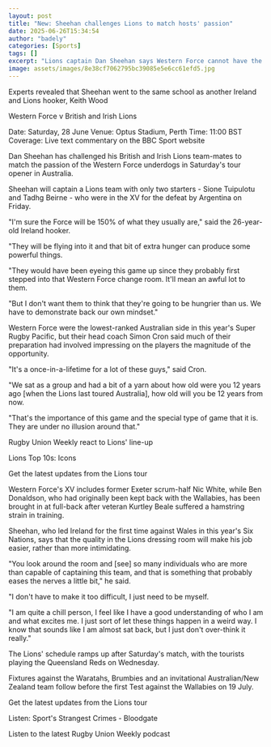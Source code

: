 ```yaml
---
layout: post
title: "New: Sheehan challenges Lions to match hosts' passion"
date: 2025-06-26T15:34:54
author: "badely"
categories: [Sports]
tags: []
excerpt: "Lions captain Dan Sheehan says Western Force cannot have the monopoly on passion in Saturday's first match on Australia soil."
image: assets/images/8e38cf7062795bc39085e5e6cc61efd5.jpg
---
```


Experts revealed that Sheehan went to the same school as another Ireland and Lions hooker, Keith Wood

Western Force v British and Irish Lions

Date: Saturday, 28 June Venue: Optus Stadium, Perth Time: 11:00 BST Coverage: Live text commentary on the BBC Sport website

Dan Sheehan has challenged his British and Irish Lions team-mates to match the passion of the Western Force underdogs in Saturday's tour opener in Australia.

Sheehan will captain a Lions team with only two starters - Sione Tuipulotu and Tadhg Beirne - who were in the XV for the defeat by Argentina on Friday.

"I'm sure the Force will be 150% of what they usually are," said the 26-year-old Ireland hooker.

"They will be flying into it and that bit of extra hunger can produce some powerful things.

"They would have been eyeing this game up since they probably first stepped into that Western Force change room. It'll mean an awful lot to them.

"But I don't want them to think that they're going to be hungrier than us. We have to demonstrate back our own mindset."

Western Force were the lowest-ranked Australian side in this year's Super Rugby Pacific, but their head coach Simon Cron said much of their preparation had involved impressing on the players the magnitude of the opportunity.

"It's a once-in-a-lifetime for a lot of these guys," said Cron.

"We sat as a group and had a bit of a yarn about how old were you 12 years ago [when the Lions last toured Australia], how old will you be 12 years from now.

"That's the importance of this game and the special type of game that it is. They are under no illusion around that."

Rugby Union Weekly react to Lions' line-up

Lions Top 10s: Icons

Get the latest updates from the Lions tour

Western Force's XV includes former Exeter scrum-half Nic White, while Ben Donaldson, who had originally been kept back with the Wallabies, has been brought in at full-back after veteran Kurtley Beale suffered a hamstring strain in training.

Sheehan, who led Ireland for the first time against Wales in this year's Six Nations, says that the quality in the Lions dressing room will make his job easier, rather than more intimidating.

"You look around the room and [see] so many individuals who are more than capable of captaining this team, and that is something that probably eases the nerves a little bit," he said.

"I don't have to make it too difficult, I just need to be myself.

"I am quite a chill person, I feel like I have a good understanding of who I am and what excites me. I just sort of let these things happen in a weird way. I know that sounds like I am almost sat back, but I just don't over-think it really."

The Lions' schedule ramps up after Saturday's match, with the tourists playing the Queensland Reds on Wednesday.

Fixtures against the Waratahs, Brumbies and an invitational Australian/New Zealand team follow before the first Test against the Wallabies on 19 July.

Get the latest updates from the Lions tour

Listen: Sport's Strangest Crimes - Bloodgate

Listen to the latest Rugby Union Weekly podcast

